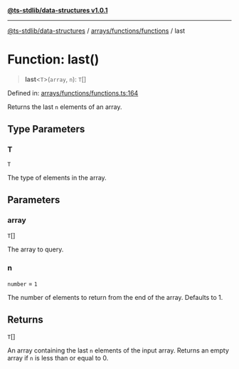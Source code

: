 [**@ts-stdlib/data-structures v1.0.1**](../../../../README.md)

***

[@ts-stdlib/data-structures](../../../../modules.md) / [arrays/functions/functions](../README.md) / last

# Function: last()

> **last**\<`T`\>(`array`, `n`): `T`[]

Defined in: [arrays/functions/functions.ts:164](https://github.com/gabaudette/ts-stdlib/blob/94404285f4faf17348604cdfd50e84b4b9ee7b00/packages/data-structures/src/arrays/functions/functions.ts#L164)

Returns the last `n` elements of an array.

## Type Parameters

### T

`T`

The type of elements in the array.

## Parameters

### array

`T`[]

The array to query.

### n

`number` = `1`

The number of elements to return from the end of the array. Defaults to 1.

## Returns

`T`[]

An array containing the last `n` elements of the input array. Returns an empty array if `n` is less than or equal to 0.
